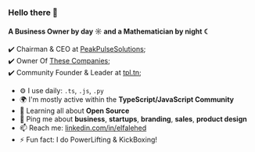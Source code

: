 ### Hello there 👋

#### A Business Owner by day ☼ and a Mathematician by night ☾

✔️ Chairman & CEO at [PeakPulseSolutions](https://linkedin.com/company/peakpulsesol/);<br>
✔️ Owner Of [These Companies](https://peakpulsesol.com/?page_id=36);<br>
✔️ Community Founder & Leader at [tpl.tn](https://linktr.ee/tpl.tn);<br>

- ⚙️ I use daily: `.ts`, `.js`, `.py`
- 🌍 I'm mostly active within the **TypeScript/JavaScript Community**
- 🌱 Learning all about **Open Source**
- 💬 Ping me about **business**, **startups**, **branding**, **sales**, **product design**
- 📫 Reach me: [linkedin.com/in/elfalehed](https://linkedin.com/in/elfalehed)
- ⚡️ Fun fact: I do PowerLifting & KickBoxing! 
